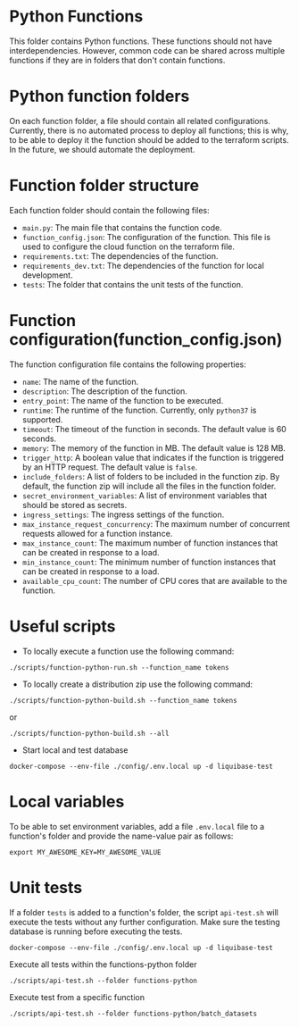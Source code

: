 # Python Functions

This folder contains Python functions. These functions should not have interdependencies. However, common code can be shared across multiple functions if they are in folders that don't contain functions.

# Python function folders
On each function folder, a file should contain all related configurations. Currently, there is no automated process to deploy all functions; this is why, to be able to deploy it the function should be added to the terraform scripts. In the future, we should automate the deployment.

# Function folder structure
Each function folder should contain the following files:
- `main.py`: The main file that contains the function code.
- `function_config.json`: The configuration of the function. This file is used to configure the cloud function on the terraform file.
- `requirements.txt`: The dependencies of the function.
- `requirements_dev.txt`: The dependencies of the function for local development.
- `tests`: The folder that contains the unit tests of the function.

# Function configuration(function_config.json)
The function configuration file contains the following properties:
- `name`: The name of the function.
- `description`: The description of the function.
- `entry_point`: The name of the function to be executed.
- `runtime`: The runtime of the function. Currently, only `python37` is supported.
- `timeout`: The timeout of the function in seconds. The default value is 60 seconds.
- `memory`: The memory of the function in MB. The default value is 128 MB.
- `trigger_http`: A boolean value that indicates if the function is triggered by an HTTP request. The default value is `false`.
- `include_folders`: A list of folders to be included in the function zip. By default, the function zip will include all the files in the function folder.
- `secret_environment_variables`: A list of environment variables that should be stored as secrets.
- `ingress_settings`: The ingress settings of the function.
- `max_instance_request_concurrency`: The maximum number of concurrent requests allowed for a function instance.
- `max_instance_count`: The maximum number of function instances that can be created in response to a load.
- `min_instance_count`: The minimum number of function instances that can be created in response to a load.
- `available_cpu_count`: The number of CPU cores that are available to the function.


# Useful scripts
- To locally execute a function use the following command:
```
./scripts/function-python-run.sh --function_name tokens
```
- To locally create a distribution zip use the following command:
```
./scripts/function-python-build.sh --function_name tokens
```
or 
```
./scripts/function-python-build.sh --all
```
- Start local and test database
```
docker-compose --env-file ./config/.env.local up -d liquibase-test
```

# Local variables
To be able to set environment variables, add a file `.env.local` file to a function's folder and provide the name-value pair as follows:
```
export MY_AWESOME_KEY=MY_AWESOME_VALUE
```

# Unit tests
If a folder `tests` is added to a function's folder, the script `api-test.sh` will execute the tests without any further configuration.
Make sure the testing database is running before executing the tests.
```
docker-compose --env-file ./config/.env.local up -d liquibase-test
```
Execute all tests within the functions-python folder
```
./scripts/api-test.sh --folder functions-python 
```
Execute test from a specific function
```
./scripts/api-test.sh --folder functions-python/batch_datasets
```